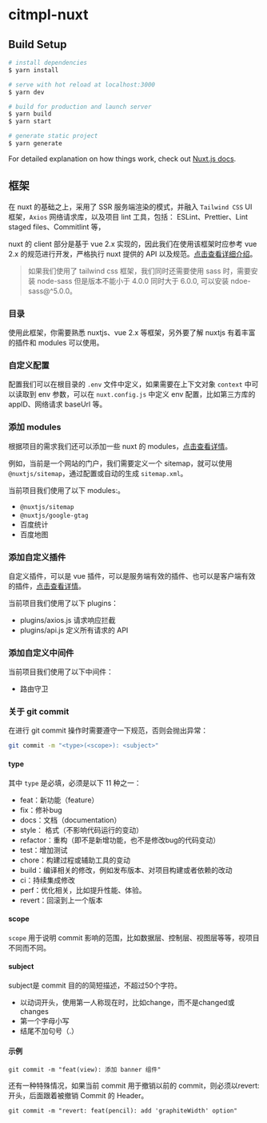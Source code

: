 # citmpl-nuxt

## Build Setup

```bash
# install dependencies
$ yarn install

# serve with hot reload at localhost:3000
$ yarn dev

# build for production and launch server
$ yarn build
$ yarn start

# generate static project
$ yarn generate
```

For detailed explanation on how things work, check out [Nuxt.js docs](https://nuxtjs.org).

## 框架

在 nuxt 的基础之上，采用了 SSR 服务端渲染的模式，并融入 `Tailwind CSS` UI 框架，`Axios` 网络请求库，以及项目 lint 工具，包括： ESLint、Prettier、Lint staged files、Commitlint 等，

nuxt 的 client 部分是基于 vue 2.x 实现的，因此我们在使用该框架时应参考 vue 2.x 的规范进行开发，严格执行 nuxt 提供的 API 以及规范。[点击查看详细介绍](https://nuxtjs.org/docs/2.x/get-started/installation)。

> 如果我们使用了 tailwind css 框架，我们同时还需要使用 sass 时，需要安装 node-sass 但是版本不能小于 4.0.0 同时大于 6.0.0, 可以安装 ndoe-sass@^5.0.0。

### 目录

使用此框架，你需要熟悉 nuxtjs、vue 2.x 等框架，另外要了解 nuxtjs 有着丰富的插件和 modules 可以使用。

### 自定义配置

配置我们可以在根目录的 `.env` 文件中定义，如果需要在上下文对象 `context` 中可以读取到 env 参数，可以在 `nuxt.config.js` 中定义 env 配置，比如第三方库的 appID、网络请求 baseUrl 等。

### 添加 modules

根据项目的需求我们还可以添加一些 nuxt 的 modules，[点击查看详情](https://nuxtjs.org/docs/2.x/configuration-glossary/configuration-modules)。

例如，当前是一个网站的门户，我们需要定义一个 sitemap，就可以使用 `@nuxtjs/sitemap`，通过配置或自动的生成 `sitemap.xml`。

当前项目我们使用了以下 modules:。

- `@nuxtjs/sitemap`
- `@nuxtjs/google-gtag`
- 百度统计
- 百度地图

### 添加自定义插件

自定义插件，可以是 vue 插件，可以是服务端有效的插件、也可以是客户端有效的插件，[点击查看详情](https://nuxtjs.org/docs/2.x/configuration-glossary/configuration-plugins)。

当前项目我们使用了以下 plugins：

- plugins/axios.js 请求响应拦截
- plugins/api.js   定义所有请求的 API

### 添加自定义中间件

当前项目我们使用了以下中间件：

- 路由守卫

### 关于 git commit

在进行 git commit 操作时需要遵守一下规范，否则会抛出异常：

```bash
git commit -m "<type>(<scope>): <subject>"
```

#### type

其中 `type` 是必填，必须是以下 11 种之一：

- feat：新功能（feature）
- fix：修补bug
- docs：文档（documentation）
- style： 格式（不影响代码运行的变动）
- refactor：重构（即不是新增功能，也不是修改bug的代码变动）
- test：增加测试
- chore：构建过程或辅助工具的变动
- build：编译相关的修改，例如发布版本、对项目构建或者依赖的改动
- ci：持续集成修改
- perf：优化相关，比如提升性能、体验。
- revert：回滚到上一个版本

#### scope

`scope` 用于说明 commit 影响的范围，比如数据层、控制层、视图层等等，视项目不同而不同。

#### subject

subject是 commit 目的的简短描述，不超过50个字符。

- 以动词开头，使用第一人称现在时，比如change，而不是changed或changes
- 第一个字母小写
- 结尾不加句号（.）

#### 示例

```
git commit -m "feat(view): 添加 banner 组件"
```

还有一种特殊情况，如果当前 commit 用于撤销以前的 commit，则必须以revert:开头，后面跟着被撤销 Commit 的 Header。

```
git commit -m "revert: feat(pencil): add 'graphiteWidth' option"
```
